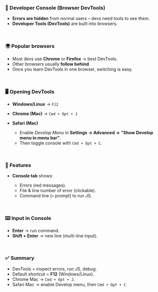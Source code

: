 
### 🔎 Developer Console (Browser DevTools)

* **Errors are hidden** from normal users – devs need tools to see them.
* **Developer Tools (DevTools)** are built into browsers.

<br>

### 🌍 Popular browsers

* Most devs use **Chrome** or **Firefox** → best DevTools.
* Other browsers usually **follow behind**.
* Once you learn DevTools in one browser, switching is easy.

<br>

### 🖥️ Opening DevTools

* **Windows/Linux** → `F12`
* **Chrome (Mac)** → `Cmd + Opt + J`
* **Safari (Mac)**

  * Enable *Develop Menu* in **Settings → Advanced → "Show Develop menu in menu bar"**.
  * Then toggle console with `Cmd + Opt + C`.

<br>

### 📝 Features

* **Console tab** shows:

  * Errors (red messages).
  * File & line number of error (clickable).
  * Command line (`>` prompt) to run JS.

<br>

### ⌨️ Input in Console

* **Enter** → run command.
* **Shift + Enter** → new line (multi-line input).

<br>

### ✅ Summary

* DevTools = inspect errors, run JS, debug.
* Default shortcut = **F12** (Windows/Linux).
* Chrome Mac → `Cmd + Opt + J`.
* Safari Mac → enable Develop menu, then `Cmd + Opt + C`.
